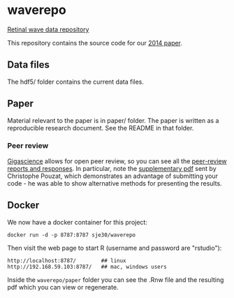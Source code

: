 # waverepo


[Retinal wave data repository](http://www.damtp.cam.ac.uk/user/sje30/waverepo)

This repository contains the source code for our
[2014 paper](http://www.gigasciencejournal.com/content/3/1/3).


## Data files

The hdf5/ folder contains the current data files.

## Paper

Material relevant to the paper is in paper/ folder.  The paper is
written as a reproducible research document.  See the README in that
folder.

### Peer review

[Gigascience](http://gigasciencejournal.com) allows for open peer review, so you can see all the
[peer-review reports and responses](https://gigascience.biomedcentral.com/articles/10.1186/2047-217X-3-3/open-peer-review).  In particular, note the
[supplementary pdf]() sent by Christophe Pouzat, which demonstrates
an advantage of submitting your code - he was able to show
alternative methods for presenting the results.

## Docker

We now have a docker container for this project:

    docker run -d -p 8787:8787 sje30/waverepo

Then visit the web page to start R (username and password are "rstudio"):

    http://localhost:8787/        ## linux
    http://192.168.59.103:8787/   ## mac, windows users

Inside the `waverepo/paper` folder you can see the .Rnw file and the
resulting pdf which you can view or regenerate.

